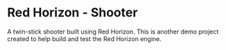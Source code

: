 
Red Horizon - Shooter
=====================

A twin-stick shooter built using Red Horizon.  This is another demo project
created to help build and test the Red Horizon engine.
